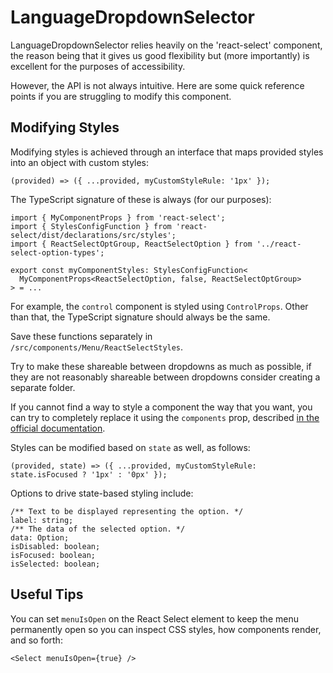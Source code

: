 # LanguageDropdownSelector

LanguageDropdownSelector relies heavily on the 'react-select' component, the reason being that it gives us good flexibility but (more importantly) is excellent for the purposes of accessibility.

However, the API is not always intuitive. Here are some quick reference points if you are struggling to modify this component.

## Modifying Styles

Modifying styles is achieved through an interface that maps provided styles into an object with custom styles:

```
(provided) => ({ ...provided, myCustomStyleRule: '1px' });
```

The TypeScript signature of these is always (for our purposes):

```
import { MyComponentProps } from 'react-select';
import { StylesConfigFunction } from 'react-select/dist/declarations/src/styles';
import { ReactSelectOptGroup, ReactSelectOption } from '../react-select-option-types';

export const myComponentStyles: StylesConfigFunction<
  MyComponentProps<ReactSelectOption, false, ReactSelectOptGroup>
> = ...
```

For example, the `control` component is styled using `ControlProps`. Other than that, the TypeScript signature should always be the same.

Save these functions separately in `/src/components/Menu/ReactSelectStyles`.

Try to make these shareable between dropdowns as much as possible, if they are not reasonably shareable between dropdowns consider creating a separate folder.

If you cannot find a way to style a component the way that you want, you can try to completely replace it using the `components` prop, described [in the official documentation](https://react-select.com/components).

Styles can be modified based on `state` as well, as follows:

```
(provided, state) => ({ ...provided, myCustomStyleRule: state.isFocused ? '1px' : '0px' });
```

Options to drive state-based styling include:

```
/** Text to be displayed representing the option. */
label: string;
/** The data of the selected option. */
data: Option;
isDisabled: boolean;
isFocused: boolean;
isSelected: boolean;
```

## Useful Tips

You can set `menuIsOpen` on the React Select element to keep the menu permanently open so you can inspect CSS styles, how components render, and so forth:

```
<Select menuIsOpen={true} />
```
